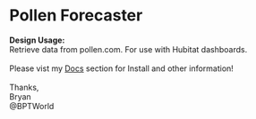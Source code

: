 # Pollen Forecaster
<b>Design Usage:</b><br>
Retrieve data from pollen.com. For use with Hubitat dashboards.<br><br>
Please vist my <a href='https://github.com/bptworld/Hubitat/tree/master/Docs' target='_blank'>Docs</a> section for Install and other information!
<br><br>
Thanks,<br>
Bryan<br>
@BPTWorld
